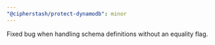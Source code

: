 ```yaml
---
"@cipherstash/protect-dynamodb": minor
---
```


Fixed bug when handling schema definitions without an equality flag.
